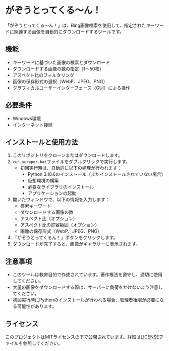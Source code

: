 # がぞうとってくる～ん！

「がぞうとってくる～ん！」は、Bing画像検索を使用して、指定されたキーワードに関連する画像を自動的にダウンロードするツールです。

## 機能

- キーワードに基づいた画像の検索とダウンロード
- ダウンロードする画像の数の指定（1〜50枚）
- アスペクト比のフィルタリング
- 画像の保存形式の選択（WebP、JPEG、PNG）
- グラフィカルユーザーインターフェース（GUI）による操作

## 必要条件

- Windows環境
- インターネット接続

## インストールと使用方法

1. このリポジトリをクローンまたはダウンロードします。
2. `run_scraper.bat`ファイルをダブルクリックで実行します。
   - 初回実行時は、自動的に以下の処理が行われます：
     - Python 3.10.6のインストール（まだインストールされていない場合）
     - 仮想環境の構築
     - 必要なライブラリのインストール
     - アプリケーションの起動
3. 開いたウィンドウで、以下の情報を入力します：
   - 検索キーワード
   - ダウンロードする画像の数
   - アスペクト比（オプション）
   - アスペクト比の許容範囲（オプション）
   - 画像の保存形式（WebP、JPEG、PNG）
4. 「がぞうとってくるん！」ボタンをクリックします。
5. ダウンロードが完了すると、画像がギャラリーに表示されます。

## 注意事項

- このツールは教育目的で作成されています。著作権法を遵守し、適切に使用してください。
- 大量の画像をダウンロードする際は、サーバーに負荷をかけないよう注意してください。
- 初回実行時にPythonのインストールが行われる場合、管理者権限が必要になる可能性があります。

## ライセンス

このプロジェクトはMITライセンスの下で公開されています。詳細は[LICENSE](LICENSE)ファイルを参照してください。
